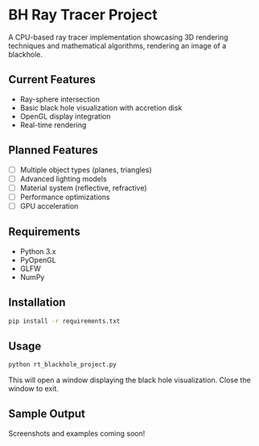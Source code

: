 # BH Ray Tracer Project

A CPU-based ray tracer implementation showcasing 3D rendering techniques and mathematical algorithms, rendering an image of a blackhole.

## Current Features
- Ray-sphere intersection
- Basic black hole visualization with accretion disk
- OpenGL display integration
- Real-time rendering

## Planned Features
- [ ] Multiple object types (planes, triangles)
- [ ] Advanced lighting models
- [ ] Material system (reflective, refractive)
- [ ] Performance optimizations
- [ ] GPU acceleration

## Requirements
- Python 3.x
- PyOpenGL
- GLFW
- NumPy

## Installation
```bash
pip install -r requirements.txt 
```

## Usage
```bash
python rt_blackhole_project.py 
```
This will open a window displaying the black hole visualization. Close the window to exit.

## Sample Output
Screenshots and examples coming soon!